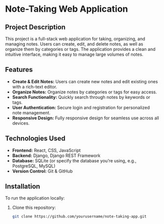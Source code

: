 # Note-Taking Web Application

## Project Description
This project is a full-stack web application for taking, organizing, and managing notes. Users can create, edit, and delete notes, as well as organize them by categories or tags. The application provides a clean and intuitive interface, making it easy to manage large volumes of notes.

## Features
- **Create & Edit Notes:** Users can create new notes and edit existing ones with a rich-text editor.
- **Organize Notes:** Organize notes by categories or tags for easy access.
- **Search Functionality:** Quickly search through notes by keywords or tags.
- **User Authentication:** Secure login and registration for personalized note management.
- **Responsive Design:** Fully responsive design for seamless use across all devices.

## Technologies Used
- **Frontend:** React, CSS, JavaScript
- **Backend:** Django, Django REST Framework
- **Database:** SQLite (or specify the database you’re using, e.g., PostgreSQL, MySQL)
- **Version Control:** Git & GitHub

## Installation
To run the application locally:
1. Clone this repository:
   ```bash
   git clone https://github.com/yourusername/note-taking-app.git
